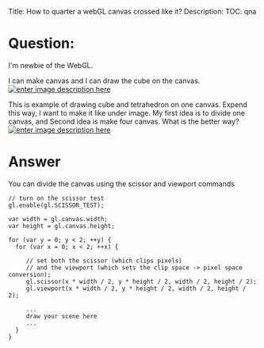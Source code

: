 Title: How to quarter a webGL canvas crossed like it?
Description:
TOC: qna

# Question:

I'm newbie of the WebGL.

I can make canvas and I can draw the cube on the canvas.
[![enter image description here][1]][1]


This is example of drawing cube and tetrahedron on one canvas.
Expend this way, I want to make it like under image. 
My first idea is to divide one canvas, and Second idea is make four canvas.
What is the better way?
[![enter image description here][2]][2]

  [1]: https://i.stack.imgur.com/ujozJ.png
  [2]: https://i.stack.imgur.com/vx2aN.png

# Answer

You can divide the canvas using the scissor and viewport commands


    // turn on the scissor test
    gl.enable(gl.SCISSOR_TEST);

    var width = gl.canvas.width;
    var height = gl.canvas.height;

    for (var y = 0; y < 2; ++y) {
      for (var x = 0; x < 2; ++x) {
         
         // set both the scissor (which clips pixels)
         // and the viewport (which sets the clip space -> pixel space conversion);
         gl.scissor(x * width / 2, y * height / 2, width / 2, height / 2);
         gl.viewport(x * width / 2, y * height / 2, width / 2, height / 2); 

         ...
         draw your scene here
         ...
      }
    }



